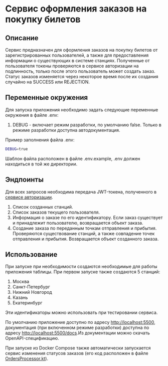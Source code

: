 # Сервис оформления заказов на покупку билетов

## Описание
Сервис предназначен для оформления заказов на покупку билетов от зарегистрированных пользователей, а также для
предоставления информации о существующих в системе станциях. Полученные от пользователя токены проверяются в сервисе
авторизации на подлинность, только после этого пользователь может создать заказ. Статус заказов изменяется через
некоторое время после их создания случайно на SUCCESS или REJECTION.

## Переменные окружения
Для запуска приложения необходимо задать следующие переменные окружения в файле .env:
1. DEBUG - включает режим разработки, по умолчанию false. Только в режиме разработки доступна автодокументация.

Пример заполнения файла .env:
```bash
DEBUG=true
```
Шаблон файла расположен в файле .env.example, .env должен находиться в той же директории.

## Эндпоинты
Для всех запросов необходима передача JWT-токена, полученного в [сервисе авторизации](../auth/README.md).
1. Список созданных станций.
2. Список заказов текущего пользователя.
3. Информация о заказе по его идентификатору. Если заказ существует и принадлежит пользователю, возвращается объект
заказа.
4. Создание заказа по переданным точкам отправления и прибытия. Проверяются существование станций, а также совпадение
точек отправления и прибытия. Возвращается объект созданного заказа.

## Использование
При запуске при необходимости создаются необходимые для работы приложения таблицы. При первом запуске также создаются
5 станций:
1. Москва
2. Санкт-Петербург
3. Нижний Новгород
4. Казань
5. Екатеринбург

Эти идентификаторы можно использовать при тестировании сервиса.

По умолчанию приложение доступно по адресу [http://localhost:5500](http://localhost:5500), документация (при включенном
режиме разработки) доступна по адресу [http://localhost:5500/docs](http://localhost:5500/docs).Из документации можно скачать
OpenAPI-спецификацию.

При запуске из Docker Compose также автоматически запускается сервис изменения статусов заказов (его код расположен в
файле [OrdersProcessor.kt](src/main/kotlin/com/tickets/OrdersProcessor.kt)).